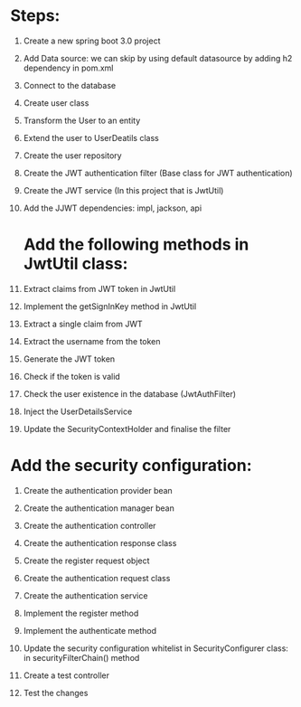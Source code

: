 Steps:
========
1. Create a new spring boot 3.0 project
2. Add Data source: we can skip by using default datasource by adding h2 dependency in pom.xml
3. Connect to the database
4. Create user class
5. Transform the User to an entity
6. Extend the user to UserDeatils class
7. Create the user repository
8. Create the JWT authentication filter (Base class for JWT authentication)
9. Create the JWT service (In this project that is JwtUtil)
10. Add the JJWT dependencies: impl, jackson, api

    Add the following methods in JwtUtil class:
    ===============================================
1. Extract claims from JWT token in JwtUtil
2. Implement the getSignInKey method in JwtUtil
3. Extract a single claim from JWT
4. Extract the username from the token
5. Generate the JWT token
6. Check if the token is valid

11. Check the user existence in the database (JwtAuthFilter)
12. Inject the UserDetailsService
13. Update the SecurityContextHolder and finalise the filter
  
  Add the security configuration:
================================
1. Create the authentication provider bean
2. Create the authentication manager bean


15. Create the authentication controller
16. Create the authentication response class
17. Create the register request object
18. Create the authentication request class
19. Create the authentication service
20. Implement the register method
21. Implement the authenticate method
22. Update the security configuration whitelist in SecurityConfigurer class: in securityFilterChain() method
23. Create a test controller
24. Test the changes
